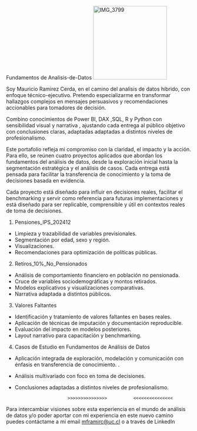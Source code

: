 Fundamentos de Analisis-de-Datos
<img width="200" height="200" alt="IMG_3799" src="https://github.com/user-attachments/assets/81a222b9-fb0e-43f0-968e-920ad0986413" /> 

Soy Mauricio Ramirez Cerda, en el camino del analisis de datos híbrido, con enfoque técnico-ejecutivo. Pretendo especializarme en transformar hallazgos complejos en mensajes persuasivos y recomendaciones accionables para tomadores de decisión. 

Combino conocimientos de Power BI, DAX ,SQL, R y Python con sensibilidad visual y narrativa , ajustando cada entrega al público objetivo con conclusiones claras, adaptadas adaptadas a distintos niveles de profesionalismo.

Este portafolio refleja mi compromiso con la claridad, el impacto y la acción. 
Para ello, se reúnen cuatro proyectos aplicados que abordan los fundamentos del análisis de datos, desde la exploración inicial hasta la segmentación estratégica y el análisis de casos. Cada entrega está pensada para facilitar la transferencia de conocimiento y la toma de decisiones basada en evidencia. 

Cada proyecto está diseñado para influir en decisiones reales, facilitar el benchmarking y servir como referencia para futuras implementaciones y está diseñado para ser replicable, comprensible y útil en contextos reales de toma de decisiones.

1. Pensiones_IPS_202412
- Limpieza y trazabilidad de variables previsionales.
- Segmentación por edad, sexo y región.
- Visualizaciones.
- Recomendaciones para optimización de políticas públicas.

2. Retiros_10%_No_Pensionados
 - Análisis de comportamiento financiero en población no pensionada.
- Cruce de variables sociodemográficas y montos retirados.
- Modelos explicativos y visualizaciones comparativas.
- Narrativa adaptada a distintos públicos.

3. Valores Faltantes
- Identificación y tratamiento de valores faltantes en bases reales.
- Aplicación de técnicas de imputación y documentación reproducible.
- Evaluación del impacto en modelos posteriores.
- Layout narrativo para capacitación y benchmarking.

4. Casos de Estudio en Fundamentos de Análisis de Datos
- Aplicación integrada de exploración, modelación y comunicación con 
  énfasis en transferencia de conocimiento. .
- Análisis multivariado con foco en toma de decisiones.
- Conclusiones adaptadas a distintos niveles de profesionalismo.

                          >>>>>>>>>>>>>>>          <<<<<<<<<<<<<<<

Para intercambiar visiones sobre esta experiencia en el mundo de análisis de datos y/o poder aportar con mi experiencia
en este nuevo camino puedes contáctame a mi email mframirc@uc.cl o a través de LinkedIn 

